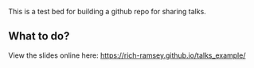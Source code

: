 This is a test bed for building a github repo for sharing talks.

## What to do?

View the slides online here: <https://rich-ramsey.github.io/talks_example/>

